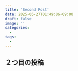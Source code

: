 ```yaml
---
title: 'Second Post'
date: 2025-05-27T01:49:06+09:00
draft: false
image: ''
categories:
  - 
tags:
  - 
---
```


## ２つ目の投稿